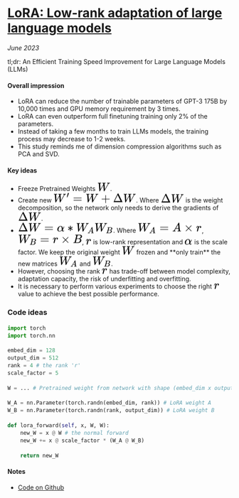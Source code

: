 # [LoRA: Low-rank adaptation of large language models](https://arxiv.org/pdf/2106.09685.pdf)

_June 2023_

tl;dr: An Efficient Training Speed Improvement for Large Language Models (LLMs)

#### Overall impression

- LoRA can reduce the number of trainable parameters of GPT-3 175B by 10,000 times and GPU memory requirement by 3 times.
- LoRA can even outperform full finetuning training only 2% of the parameters.
- Instead of taking a few months to train LLMs models, the training process may decrease to 1-2 weeks.
- This study reminds me of dimension compression algorithms such as PCA and SVD.

#### Key ideas

- Freeze Pretrained Weights <!-- $W$ --> <img style="transform: translateY(0.1em); background: white;" src="../svg/xvUO0BuXo2.svg">.
- Create new <!-- $W'=W+\Delta W$ --> <img style="transform: translateY(0.1em); background: white;" src="../svg/SaDnGM6geH.svg">. Where <!-- $\Delta W$ --> <img style="transform: translateY(0.1em); background: white;" src="../svg/Lifrw6R5Va.svg"> is the weight decomposition, so the network only needs to derive the gradients of <!-- $\Delta W$ --> <img style="transform: translateY(0.1em); background: white;" src="../svg/5fQO6AqIlH.svg">. 
- <!-- $\Delta W=\alpha * W_{A}W_{B}$ --> <img style="transform: translateY(0.1em); background: white;" src="../svg/29Pk0rtjix.svg">. Where <!-- $W_{A}=A \times r$ --> <img style="transform: translateY(0.1em); background: white;" src="../svg/lAnBxcOD7i.svg">, <!-- $W_{B}=r \times B$ --> <img style="transform: translateY(0.1em); background: white;" src="../svg/fNrGHGmMnT.svg">, <!-- $r$ --> <img style="transform: translateY(0.1em); background: white;" src="../svg/czrGKrnLfD.svg"> is low-rank representation and <!-- $\alpha$ --> <img style="transform: translateY(0.1em); background: white;" src="../svg/0VQ0xvSXV1.svg"> is the scale factor. We keep the original weight <!-- $W$ --> <img style="transform: translateY(0.1em); background: white;" src="../svg/RHLRw61b45.svg"> frozen and **only train** the new matrices <!-- $W_{A}$ --> <img style="transform: translateY(0.1em); background: white;" src="../svg/qNtlP9YUQA.svg"> and <!-- $W_{B}$ --> <img style="transform: translateY(0.1em); background: white;" src="../svg/RcbT0NpEUc.svg">.
- However, choosing the rank <!-- $r$ --> <img style="transform: translateY(0.1em); background: white;" src="../svg/C43sGn5JC3.svg"> has trade-off between model complexity, adaptation capacity, the risk of underfitting and overfitting. 
- It is necessary to perform various experiments to choose the right <!-- $r$ --> <img style="transform: translateY(0.1em); background: white;" src="../svg/4QswqwBZdz.svg"> value to achieve the best possible performance.

### Code ideas

```python
import torch
import torch.nn

embed_dim = 128
output_dim = 512
rank = 4 # the rank 'r' 
scale_factor = 5

W = ... # Pretrained weight from network with shape (embed_dim x output_dim)

W_A = nn.Parameter(torch.randn(embed_dim, rank)) # LoRA weight A
W_B = nn.Parameter(torch.randn(rank, output_dim)) # LoRA weight B

def lora_forward(self, x, W, W):
    new_W = x @ W # the normal forward
    new_W += x @ scale_factor * (W_A @ W_B) 
    
    return new_W
```

#### Notes
- [Code on Github](https://github.com/microsoft/LoRA)
